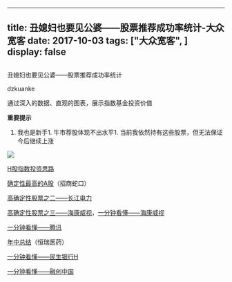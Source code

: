 
---
title:   丑媳妇也要见公婆——股票推荐成功率统计-大众宽客
date: 2017-10-03
tags: ["大众宽客", ]
display: false
---


## 



丑媳妇也要见公婆——股票推荐成功率统计




dzkuanke




通过深入的数据、直观的图表，展示指数基金投资价值


**重要提示**
1. 我也是新手1. 牛市荐股体现不出水平1. 当前我依然持有这些股票，但无法保证今后继续上涨
<img data-s="300,640" data-type="png" src="https://mmbiz.qpic.cn/mmbiz_png/PKw3FQPmhIjRVdUDLs5YR1Axqj2Cneoeqxpfb78ITVRafRejpvOZpRiaiaOv7biaicgWbJRYZhl8CicXjRB4hZJNKsw/0?wx_fmt=png" class="" data-ratio="0.3709090909090909" data-w="1100"/>



[H股指数投资思路](http://mp.weixin.qq.com/s?__biz=MzAwMTc1MDcwNw==&amp;mid=2648271851&amp;idx=1&amp;sn=2aeb4628e081467a2a24929368c2871a&amp;chksm=82f92837b58ea12153cfbf433d537f35bc07467904e496b8dbcdcdb292114ecaafdce23b4339&amp;scene=21#wechat_redirect)

[确定性最高的A股](http://mp.weixin.qq.com/s?__biz=MzAwMTc1MDcwNw==&amp;mid=2648271942&amp;idx=1&amp;sn=a1e88955f8d7f0d083884c1d6d6bd806&amp;chksm=82f92f9ab58ea68c2a59fb9369fd8bdd6064ecfda6d5dd9a29d99c723bad73583fac93a438b6&amp;scene=21#wechat_redirect)（招商蛇口）

[高确定性股票之二——长江电力](http://mp.weixin.qq.com/s?__biz=MzAwMTc1MDcwNw==&amp;mid=2648271943&amp;idx=1&amp;sn=aa31f79b5eaf8a8b6dbb3da4a7bf3440&amp;chksm=82f92f9bb58ea68db6558a129c50e76ab902d00312a4614b4abb7a792aaf851769e1c769e2fe&amp;scene=21#wechat_redirect)

[高确定性股票之三——海康威视](http://mp.weixin.qq.com/s?__biz=MzAwMTc1MDcwNw==&amp;mid=2648271950&amp;idx=1&amp;sn=764532ee89c33e91719609d18f0ca7ea&amp;chksm=82f92f92b58ea6844bbdbca284497101ef0398c2f3b7544d92cf5a317f8f78e3e92d55280c0f&amp;scene=21#wechat_redirect)，[一分钟看懂——海康威视](http://mp.weixin.qq.com/s?__biz=MzAwMTc1MDcwNw==&amp;mid=2648272160&amp;idx=1&amp;sn=59802193a65664b2d8f6c772b553419b&amp;chksm=82f92efcb58ea7ea27245e68df959871ebebc02a661f61168a3bf9b23f89a57e8e3e743b9b51&amp;scene=21#wechat_redirect)

[一分钟看懂——腾讯](http://mp.weixin.qq.com/s?__biz=MzAwMTc1MDcwNw==&amp;mid=2648272056&amp;idx=1&amp;sn=671a9a58eaeb6d1ee4ee3c330131d55e&amp;chksm=82f92f64b58ea672ff115dd5d2a0a7a66d00d5197a6516592cf135452a8bdaf6590766c2fca1&amp;scene=21#wechat_redirect)

[年中总结](http://mp.weixin.qq.com/s?__biz=MzAwMTc1MDcwNw==&amp;mid=2648272076&amp;idx=1&amp;sn=d18cbe2aa0ed8abd8df1a91ace519630&amp;chksm=82f92f10b58ea606058f6344f9f8587c73efa4b9c8954295eb3dce1f9682197d78396b20333f&amp;scene=21#wechat_redirect)（恒瑞医药）

[一分钟看懂——民生银行H](http://mp.weixin.qq.com/s?__biz=MzAwMTc1MDcwNw==&amp;mid=2648272265&amp;idx=1&amp;sn=a406b60f0d61f0db6e122d6efe848f88&amp;chksm=82f92e55b58ea74328d8c4fc18eca5ca6729da59420d1d5a758f0b0410af44a88eccbd93b942&amp;scene=21#wechat_redirect)

[一分钟看懂——融创中国](http://mp.weixin.qq.com/s?__biz=MzAwMTc1MDcwNw==&amp;mid=2648272266&amp;idx=1&amp;sn=01e714b3fd60a61c27b3e11fd75999ef&amp;chksm=82f92e56b58ea740855cabe3d254ed813e7ad336f66fa8940c5d3f8a21503de2e828a7b7b961&amp;scene=21#wechat_redirect)








